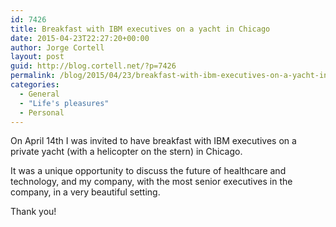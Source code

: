 ```yaml
---
id: 7426
title: Breakfast with IBM executives on a yacht in Chicago
date: 2015-04-23T22:27:20+00:00
author: Jorge Cortell
layout: post
guid: http://blog.cortell.net/?p=7426
permalink: /blog/2015/04/23/breakfast-with-ibm-executives-on-a-yacht-in-chicago/
categories:
  - General
  - "Life's pleasures"
  - Personal
---
```

On April 14th I was invited to have breakfast with IBM executives on a private yacht (with a helicopter on the stern) in Chicago.

It was a unique opportunity to discuss the future of healthcare and technology, and my company, with the most senior executives in the company, in a very beautiful setting.

Thank you!